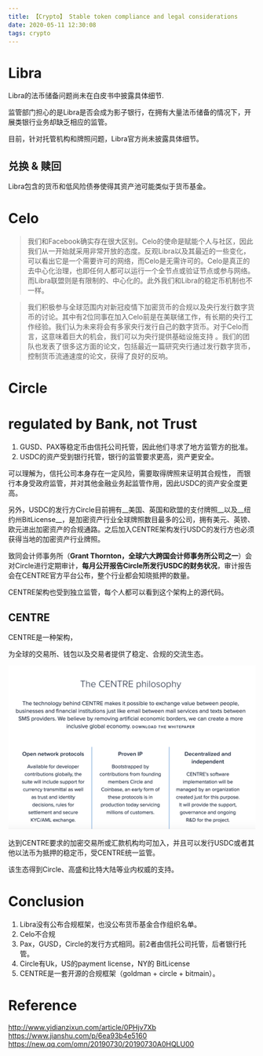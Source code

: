 ```yaml
---
title: 【Crypto】 Stable token compliance and legal considerations
date: 2020-05-11 12:30:08
tags: crypto
---
```


# Libra

Libra的法币储备问题尚未在白皮书中披露具体细节.

监管部门担心的是Libra是否会成为影子银行，在拥有大量法币储备的情况下，开展类银行业务却缺乏相应的监管。

目前，针对托管机构和牌照问题，Libra官方尚未披露具体细节。

## 兑换 & 赎回

Libra包含的货币和低风险债券使得其资产池可能类似于货币基金。

# Celo

> 我们和Facebook确实存在很大区别。Celo的使命是赋能个人与社区，因此我们从一开始就采用非常开放的态度。反观Libra以及其最近的一些变化，可以看出它是一个需要许可的网络，而Celo是无需许可的。Celo是真正的去中心化治理，也即任何人都可以运行一个全节点或验证节点或参与网络。而Libra联盟则是有限制的、中心化的。此外我们和Libra的稳定币机制也不一样。

> 我们积极参与全球范围内对新冠疫情下加密货币的合规以及央行发行数字货币的讨论。其中有2位同事在加入Celo前是在美联储工作，有长期的央行工作经验。我们认为未来将会有多家央行发行自己的数字货币。对于Celo而言，这意味着巨大的机会，我们可以为央行提供基础设施支持 。我们的团队也发表了很多这方面的论文，包括最近一篇研究央行通过发行数字货币，控制货币流通速度的论文，获得了良好的反响。

# Circle

# regulated by Bank, not Trust

1. GUSD、PAX等稳定币由信托公司托管，因此他们寻求了地方监管方的批准。
1. USDC的资产受到银行托管，银行的监管要求更高，资产更安全。

可以理解为，信托公司本身存在一定风险，需要取得牌照来证明其合规性，
而银行本身受政府监管，并对其他金融业务起监管作用，因此USDC的资产安全度更高。

另外，USDC的发行方Circle目前拥有__美国、英国和欧盟的支付牌照__以及__纽约州BitLicense__，是加密资产行业全球牌照数目最多的公司，拥有美元、英镑、欧元进出加密资产的合规通路。之后加入CENTRE架构发行USDC的发行方也必须获得当地的加密资产行业牌照。

致同会计师事务所（__Grant Thornton，全球六大跨国会计师事务所公司之一__）会对Circle进行定期审计，__每月公开报告Circle所发行USDC的财务状况__，审计报告会在CENTRE官方平台公布，整个行业都会知晓抵押的数量。

CENTRE架构也受到独立监管，每个人都可以看到这个架构上的源代码。

## CENTRE

CENTRE是一种架构，

为全球的交易所、钱包以及交易者提供了稳定、合规的交流生态。

![](/images/centre-circle.png)

达到CENTRE要求的加密交易所或汇款机构均可加入，并且可以发行USDC或者其他以法币为抵押的稳定币，受CENTRE统一监管。

该生态得到Circle、高盛和比特大陆等业内权威的支持。

# Conclusion

1. Libra没有公布合规框架，也没公布货币基金合作组织名单。
2. Celo不合规
3. Pax，GUSD，Circle的发行方式相同。前2者由信托公司托管，后者银行托管。
4. Circle有Uk，US的payment license，NY的 BitLicense
5. CENTRE是一套开源的合规框架（goldman + circle + bitmain）。

# Reference

http://www.yidianzixun.com/article/0PHjv7Xb
https://www.jianshu.com/p/6ea93b4e5160
https://new.qq.com/omn/20190730/20190730A0HQLU00
